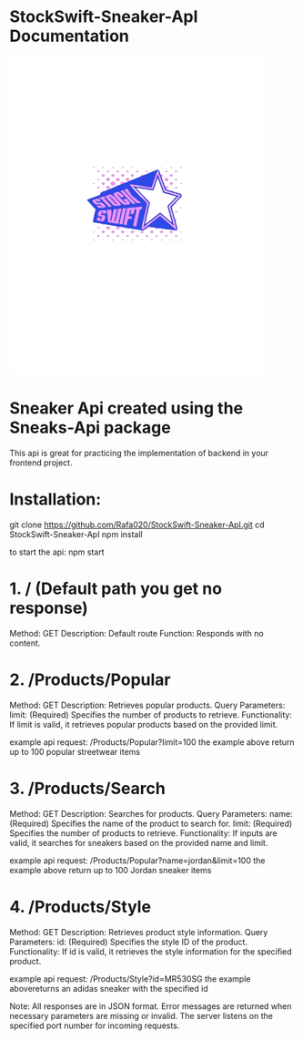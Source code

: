 # StockSwift-Sneaker-ApI Documentation

<img src="./img/stockswift-logo.png"></img>

# Sneaker Api created using the Sneaks-Api package

This api is great for practicing the implementation of backend in your frontend project.

# Installation:

git clone https://github.com/Rafa020/StockSwift-Sneaker-ApI.git
cd StockSwift-Sneaker-ApI
npm install

to start the api:
npm start

 # 1. / (Default path you get no response)
Method: GET
Description: Default route
Function: Responds with no content.

# 2. /Products/Popular
Method: GET
Description: Retrieves popular products.
Query Parameters:
limit: (Required) Specifies the number of products to retrieve.
Functionality:
If limit is valid, it retrieves popular products based on the provided limit.

example api request: /Products/Popular?limit=100
the example above return up to 100 popular streetwear items



# 3. /Products/Search
Method: GET
Description: Searches for products.
Query Parameters:
name: (Required) Specifies the name of the product to search for.
limit: (Required) Specifies the number of products to retrieve.
Functionality:
If inputs are valid, it searches for sneakers based on the provided name and limit.

example api request: /Products/Popular?name=jordan&limit=100
the example above return up to 100 Jordan sneaker items


# 4. /Products/Style
Method: GET
Description: Retrieves product style information.
Query Parameters:
id: (Required) Specifies the style ID of the product.
Functionality:
If id is valid, it retrieves the style information for the specified product.


example api request: /Products/Style?id=MR530SG
the example abovereturns an adidas sneaker with the specified id


Note:
All responses are in JSON format.
Error messages are returned when necessary parameters are missing or invalid.
The server listens on the specified port number for incoming requests.
